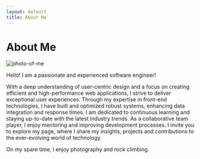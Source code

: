 ```yaml
---
layout: default
title: About Me
---
```


<div class="post">
	<h1 class="pageTitle">About Me</h1>
	<div class="imageContainer">
		<img class="aboutImage" src="{{ '/assets/img/about.jpg' }}" alt="photo-of-me">
	</div>
	<p class="intro">Hello! I am a passionate and experienced software engineer!</p>
	<p>With a deep understanding of user-centric design and a focus on creating efficient and high-performance web applications, I strive to deliver exceptional user experiences. Through my expertise in front-end technologies, I have built and optimized robust systems, enhancing data integration and response times. I am dedicated to continuous learning and staying up-to-date with the latest industry trends. As a collaborative team player, I enjoy mentoring and improving development processes. I invite you to explore my page, where I share my insights, projects and contributions to the ever-evolving world of technology.</p>
	<p>On my spare time, I enjoy photography and rock climbing.</p>
</div>
